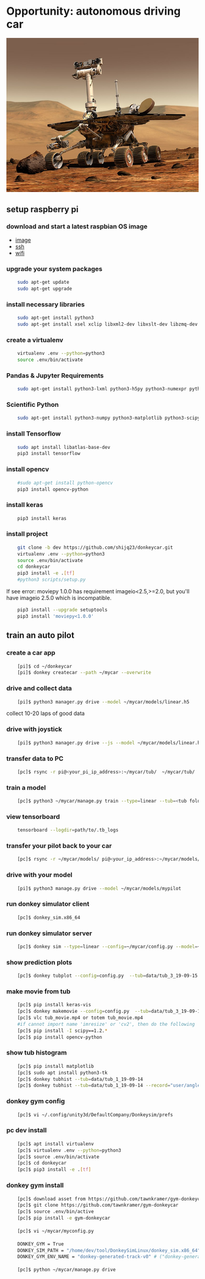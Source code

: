 # Opportunity: autonomous driving car

![Opportunity](./800px-NASA_Mars_Rover.jpg)

## setup raspberry pi

### download and start a latest raspbian OS image

* [image](https://www.raspberrypi.org/downloads/raspbian/)
* [ssh](https://www.raspberrypi.org/documentation/remote-access/ssh/)
* [wifi](https://www.raspberrypi.org/forums/viewtopic.php?t=111100)

### upgrade your system packages

```bash
    sudo apt-get update
    sudo apt-get upgrade
```

### install necessary libraries

```bash
    sudo apt-get install python3
    sudo apt-get install xsel xclip libxml2-dev libxslt-dev libzmq-dev libspatialindex-dev virtualenv
```

### create a virtualenv

```bash
    virtualenv .env --python=python3
    source .env/bin/activate
```

### Pandas & Jupyter Requirements

```bash
    sudo apt-get install python3-lxml python3-h5py python3-numexpr python3-dateutil python3-tz python3-bs4 python3-xlrd python3-tables python3-sqlalchemy python3-xlsxwriter python3-httplib2 python3-zmq
```

### Scientific Python

```bash
    sudo apt-get install python3-numpy python3-matplotlib python3-scipy python3-pandas
```

### install Tensorflow

```bash
    sudo apt install libatlas-base-dev
    pip3 install tensorflow
```

### install opencv

```bash
    #sudo apt-get install python-opencv
    pip3 install opencv-python
```

### install keras

```bash
    pip3 install keras
```

### install project

```bash
    git clone -b dev https://github.com/shijq23/donkeycar.git
    virtualenv .env --python=python3
    source .env/bin/activate
    cd donkeycar
    pip3 install -e .[tf]
    #python3 scripts/setup.py
```

If see error: moviepy 1.0.0 has requirement imageio<2.5,>=2.0, but you'll have imageio 2.5.0 which is incompatible.

```bash
    pip3 install --upgrade setuptools
    pip3 install 'moviepy<1.0.0'
```

## train an auto pilot

### create a car app

```bash
    [pi]$ cd ~/donkeycar
    [pi]$ donkey createcar --path ~/mycar --overwrite
```

### drive and collect data

```bash
    [pi]$ python3 manager.py drive --model ~/mycar/models/linear.h5
```

collect 10-20 laps of good data

### drive with joystick

```bash
    [pi]$ python3 manager.py drive --js --model ~/mycar/models/linear.h5
```

### transfer data to PC

```bash
    [pc]$ rsync -r pi@<your_pi_ip_address>:~/mycar/tub/  ~/mycar/tub/
```

### train a model

```bash
    [pc]$ python3 ~/mycar/manage.py train --type=linear --tub=<tub folder names comma separated> --model=~/mycar/models/mypilot.h5
```

### view tensorboard

```bash
    tensorboard --logdir=path/to/.tb_logs
```

### transfer your pilot back to your car

```bash
    [pc]$ rsync -r ~/mycar/models/ pi@<your_ip_address>:~/mycar/models/
```

### drive with your model

```bash
    [pi]$ python3 manage.py drive --model ~/mycar/models/mypilot
```

### run donkey simulator client

```bash
    [pc]$ donkey_sim.x86_64
```

### run donkey simulator server

```bash
    [pc]$ donkey sim --type=linear --config=~/mycar/config.py --model=~/mycar/models/sim
```

### show prediction plots

```bash
    [pc]$ donkey tubplot --config=config.py  --tub=data/tub_3_19-09-15 --model=models/ps4.h5 --type=linear
```

### make movie from tub

```bash
    [pc]$ pip install keras-vis
    [pc]$ donkey makemovie --config=config.py  --tub=data/tub_3_19-09-15 --model=models/ps4.h5 --type=linear --out=<name>.mp4
    [pc]$ vlc tub_movie.mp4 or totem tub_movie.mp4
    #if cannot import name 'imresize' or 'cv2', then do the following
    [pc]$ pip install -I scipy==1.2.*
    [pc]$ pip install opencv-python
```

### show tub histogram

```bash
    [pc]$ pip install matplotlib
    [pc]$ sudo apt install python3-tk
    [pc]$ donkey tubhist --tub=data/tub_1_19-09-14
    [pc]$ donkey tubhist --tub=data/tub_1_19-09-14 --record="user/angle"
```

### donkey gym config

```bash
    [pc]$ vi ~/.config/unity3d/DefaultCompany/Donkeysim/prefs
```

### pc dev install

```bash
    [pc]$ apt install virtualenv
    [pc]$ virtualenv .env --python=python3
    [pc]$ source .env/bin/activate
    [pc]$ cd donkeycar
    [pc]$ pip3 install -e .[tf]
```

### donkey gym install

```bash
    [pc]$ download asset from https://github.com/tawnkramer/gym-donkeycar
    [pc]$ git clone https://github.com/tawnkramer/gym-donkeycar
    [pc]$ source .env/bin/active
    [pc]$ pip install -e gym-donkeycar

    [pc]$ vi ~/mycar/myconfig.py

    DONKEY_GYM = True
    DONKEY_SIM_PATH = "/home/dev/tool/DonkeySimLinux/donkey_sim.x86_64"
    DONKEY_GYM_ENV_NAME = "donkey-generated-track-v0" # ("donkey-generated-track-v0"|"donkey-generated-roads-v0"|"donkey-warehouse-v0"|"donkey-avc-sparkfun-v0")

    [pc]$ python ~/mycar/manage.py drive

```
